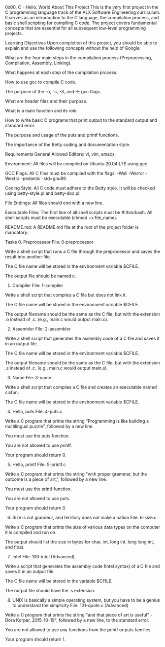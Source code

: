 0x00. C - Hello, World
About This Project
This is the very first project in the C programming language track of the ALX Software Engineering curriculum. It serves as an introduction to the C language, the compilation process, and basic shell scripting for compiling C code. The project covers fundamental concepts that are essential for all subsequent low-level programming projects.

Learning Objectives
Upon completion of this project, you should be able to explain and use the following concepts without the help of Google:

What are the four main steps in the compilation process (Preprocessing, Compilation, Assembly, Linking).

What happens at each step of the compilation process.

How to use gcc to compile C code.

The purpose of the -o, -c, -S, and -E gcc flags.

What are header files and their purpose.

What is a main function and its role.

How to write basic C programs that print output to the standard output and standard error.

The purpose and usage of the puts and printf functions.

The importance of the Betty coding and documentation style.

Requirements
General
Allowed Editors: vi, vim, emacs.

Environment: All files will be compiled on Ubuntu 20.04 LTS using gcc.

GCC Flags: All C files must be compiled with the flags: -Wall -Werror -Wextra -pedantic -std=gnu89.

Coding Style: All C code must adhere to the Betty style. It will be checked using betty-style.pl and betty-doc.pl.

File Endings: All files should end with a new line.

Executable Files: The first line of all shell scripts must be #!/bin/bash. All shell scripts must be executable (chmod +x file_name).

README.md: A README.md file at the root of the project folder is mandatory.

Tasks
0. Preprocessor
File: 0-preprocessor

Write a shell script that runs a C file through the preprocessor and saves the result into another file.

The C file name will be stored in the environment variable $CFILE.

The output file should be named c.

1. Compiler
File: 1-compiler

Write a shell script that compiles a C file but does not link it.

The C file name will be stored in the environment variable $CFILE.

The output filename should be the same as the C file, but with the extension .o instead of .c. (e.g., main.c would output main.o).

2. Assembler
File: 2-assembler

Write a shell script that generates the assembly code of a C file and saves it in an output file.

The C file name will be stored in the environment variable $CFILE.

The output filename should be the same as the C file, but with the extension .s instead of .c. (e.g., main.c would output main.s).

3. Name
File: 3-name

Write a shell script that compiles a C file and creates an executable named cisfun.

The C file name will be stored in the environment variable $CFILE.

4. Hello, puts
File: 4-puts.c

Write a C program that prints the string "Programming is like building a multilingual puzzle", followed by a new line.

You must use the puts function.

You are not allowed to use printf.

Your program should return 0.

5. Hello, printf
File: 5-printf.c

Write a C program that prints the string "with proper grammar, but the outcome is a piece of art,", followed by a new line.

You must use the printf function.

You are not allowed to use puts.

Your program should return 0.

6. Size is not grandeur, and territory does not make a nation
File: 6-size.c

Write a C program that prints the size of various data types on the computer it is compiled and run on.

The output should list the size in bytes for char, int, long int, long long int, and float.

7. Intel
File: 100-intel (Advanced)

Write a script that generates the assembly code (Intel syntax) of a C file and saves it in an output file.

The C file name will be stored in the variable $CFILE.

The output file should have the .s extension.

8. UNIX is basically a simple operating system, but you have to be a genius to understand the simplicity
File: 101-quote.c (Advanced)

Write a C program that prints the string "and that piece of art is useful\" - Dora Korpar, 2015-10-19", followed by a new line, to the standard error.

You are not allowed to use any functions from the printf or puts families.

Your program should return 1.
